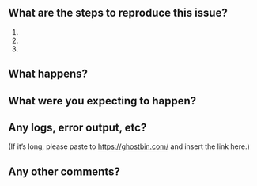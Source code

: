 What are the steps to reproduce this issue?
-------------------------------------------
1. 
2. 
3. 

What happens?
-------------


What were you expecting to happen?
----------------------------------


Any logs, error output, etc?
----------------------------
(If it’s long, please paste to https://ghostbin.com/ and insert the link here.)

Any other comments?
-------------------

